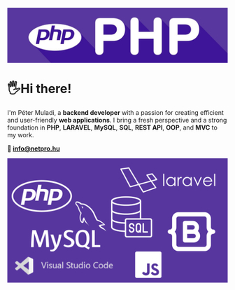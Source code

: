 

<a href="https://www.linkedin.com/in/petermuladi/"><img align="center" src="banner.jpg" alt="my-img"></a>

#  🖐Hi there! 

I'm Péter Muladi, a **backend developer** with a passion for creating efficient and user-friendly **web applications**. I bring a fresh perspective and a strong foundation in **PHP**, **LARAVEL**, **MySQL**, **SQL**, **REST API**, **OOP**, and **MVC** to my work.

**📩 info@netpro.hu**

<img align="center" src="stack.png" alt="my-img">
